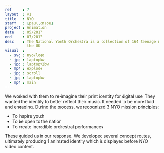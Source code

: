 ```yaml
---
ref     : 7
layout  : v1
title   : NYO
staff   : [paul,chloe]
project : Animation
date    : 05/2017
end     : 07/2017
desc    : The National Youth Orchestra is a collection of 164 teenage musicians, originating from all over
          the UK.
visual  :
  - svg : nyo/logo
  - jpg : laptopbw
  - jpg : laptopv2bw
  - mp4 : explode
  - jpg : scroll
  - jpg : laptopbw
  - mp4 : main
---
```


We worked with them to re-imagine their print identity for digital use. They wanted the identity to better reflect their music. It needed to be more fluid and engaging. During the process, we recognized 3 NYO mission principles:

- To inspire youth
- To be open to the nation
- To create incredible orchestral performances

These guided us in our response. We developed several concept routes, ultimately producing 1 animated identity which is displayed before NYO video content.
